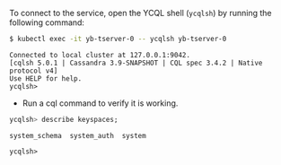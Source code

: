 To connect to the service, open the YCQL shell (`ycqlsh`) by running the following command:

```sh
$ kubectl exec -it yb-tserver-0 -- ycqlsh yb-tserver-0
```

```
Connected to local cluster at 127.0.0.1:9042.
[cqlsh 5.0.1 | Cassandra 3.9-SNAPSHOT | CQL spec 3.4.2 | Native protocol v4]
Use HELP for help.
ycqlsh>
```

* Run a cql command to verify it is working.

```sql
ycqlsh> describe keyspaces;
```

```
system_schema  system_auth  system

ycqlsh> 
```
